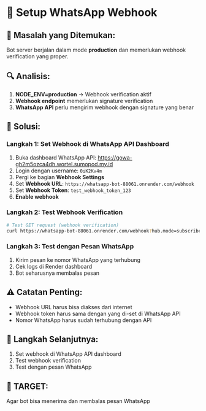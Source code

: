 # 🔧 Setup WhatsApp Webhook

## 🚨 **Masalah yang Ditemukan:**
Bot server berjalan dalam mode **production** dan memerlukan webhook verification yang proper.

## 🔍 **Analisis:**
1. **NODE_ENV=production** → Webhook verification aktif
2. **Webhook endpoint** memerlukan signature verification
3. **WhatsApp API** perlu mengirim webhook dengan signature yang benar

## 🔧 **Solusi:**

### **Langkah 1: Set Webhook di WhatsApp API Dashboard**
1. Buka dashboard WhatsApp API: https://gowa-gh2m5ozca4dh.wortel.sumopod.my.id
2. Login dengan username: `0iK2Kv4m`
3. Pergi ke bagian **Webhook Settings**
4. Set **Webhook URL**: `https://whatsapp-bot-88061.onrender.com/webhook`
5. Set **Webhook Token**: `test_webhook_token_123`
6. **Enable webhook**

### **Langkah 2: Test Webhook Verification**
```bash
# Test GET request (webhook verification)
curl https://whatsapp-bot-88061.onrender.com/webhook?hub.mode=subscribe&hub.challenge=test&hub.verify_token=test_webhook_token_123
```

### **Langkah 3: Test dengan Pesan WhatsApp**
1. Kirim pesan ke nomor WhatsApp yang terhubung
2. Cek logs di Render dashboard
3. Bot seharusnya membalas pesan

## ⚠️ **Catatan Penting:**
- Webhook URL harus bisa diakses dari internet
- Webhook token harus sama dengan yang di-set di WhatsApp API
- Nomor WhatsApp harus sudah terhubung dengan API

## 🔄 **Langkah Selanjutnya:**
1. Set webhook di WhatsApp API dashboard
2. Test webhook verification
3. Test dengan pesan WhatsApp

## 🎯 **TARGET:**
Agar bot bisa menerima dan membalas pesan WhatsApp
